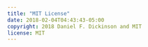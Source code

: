 ```yaml
---
title: "MIT License"
date: 2018-02-04T04:43:43-05:00
copyright: 2018 Daniel F. Dickinson and MIT
license: MIT
---
```

